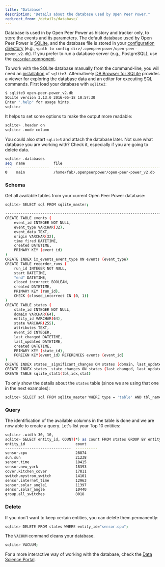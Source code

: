 ```yaml
---
title: "Database"
description: "Details about the database used by Open Peer Power."
redirect_from: /details/database/
---
```


Database is used in by Open Peer Power as history and tracker only, to store the events and its parameters. The default database used by Open Peer Power is [SQLite](https://www.sqlite.org/), and the database file is stored in your [configuration directory](/getting-started/configuration/) (e.g., `<path to config dir>/.openpeerpower/open-peer-power_v2.db`). If you prefer to run a database server (e.g.,  PostgreSQL), use the [`recorder` component](/integrations/recorder/).

To work with the SQLite database manually from the command-line, you will need an [installation](http://www.sqlitetutorial.net/download-install-sqlite/) of `sqlite3`. Alternatively [DB Browser for SQLite](http://sqlitebrowser.org/) provides a viewer for exploring the database data and an editor for executing SQL commands.
First load your database with `sqlite3`:

```bash
$ sqlite3 open-peer-power_v2.db
SQLite version 3.13.0 2016-05-18 10:57:30
Enter ".help" for usage hints.
sqlite>
```

It helps to set some options to make the output more readable:

```bash
sqlite> .header on
sqlite> .mode column
```

You could also start `sqlite3` and attach the database later. Not sure what database you are working with? Check it, especially if you are going to delete data.

```bash
sqlite> .databases
seq  name             file
---  ---------------  ----------------------------------------------------------
0    main             /home/fab/.openpeerpower/open-peer-power_v2.db
```

### Schema

Get all available tables from your current Open Peer Power database:

```bash
sqlite> SELECT sql FROM sqlite_master;

-------------------------------------------------------------------------------------
CREATE TABLE events (
	event_id INTEGER NOT NULL,
	event_type VARCHAR(32),
	event_data TEXT,
	origin VARCHAR(32),
	time_fired DATETIME,
	created DATETIME,
	PRIMARY KEY (event_id)
)
CREATE INDEX ix_events_event_type ON events (event_type)
CREATE TABLE recorder_runs (
	run_id INTEGER NOT NULL,
	start DATETIME,
	"end" DATETIME,
	closed_incorrect BOOLEAN,
	created DATETIME,
	PRIMARY KEY (run_id),
	CHECK (closed_incorrect IN (0, 1))
)
CREATE TABLE states (
	state_id INTEGER NOT NULL,
	domain VARCHAR(64),
	entity_id VARCHAR(64),
	state VARCHAR(255),
	attributes TEXT,
	event_id INTEGER,
	last_changed DATETIME,
	last_updated DATETIME,
	created DATETIME,
	PRIMARY KEY (state_id),
	FOREIGN KEY(event_id) REFERENCES events (event_id)
)
CREATE INDEX states__significant_changes ON states (domain, last_updated, entity_id)
CREATE INDEX states__state_changes ON states (last_changed, last_updated, entity_id)
CREATE TABLE sqlite_stat1(tbl,idx,stat)
```

To only show the details about the `states` table (since we are using that one in the next examples):

```bash
sqlite> SELECT sql FROM sqlite_master WHERE type = 'table' AND tbl_name = 'states';
```

### Query

The identification of the available columns in the table is done and we are now able to create a query. Let's list your Top 10 entities:

```bash
sqlite> .width 30, 10,
sqlite> SELECT entity_id, COUNT(*) as count FROM states GROUP BY entity_id ORDER BY count DESC LIMIT 10;
entity_id                       count
------------------------------  ----------
sensor.cpu                      28874
sun.sun                         21238
sensor.time                     18415
sensor.new_york                 18393
cover.kitchen_cover             17811
switch.mystrom_switch           14101
sensor.internet_time            12963
sensor.solar_angle1             11397
sensor.solar_angle              10440
group.all_switches              8018
```

### Delete

If you don't want to keep certain entities, you can delete them permanently:

```bash
sqlite> DELETE FROM states WHERE entity_id="sensor.cpu";
```

The `VACUUM` command cleans your database.

```bash
sqlite> VACUUM;
```

For a more interactive way of working with the database, check the [Data Science Portal](https://data.openpeerpower.io/).
